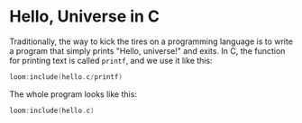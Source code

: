# Hello, Universe in C

Traditionally, the way to kick the tires on a programming language is to
write a program that simply prints "Hello, universe!" and exits. In C, the
function for printing text is called `printf`, and we use it like this:

```c
loom:include(hello.c/printf)
```

The whole program looks like this:

```c
loom:include(hello.c)
```

